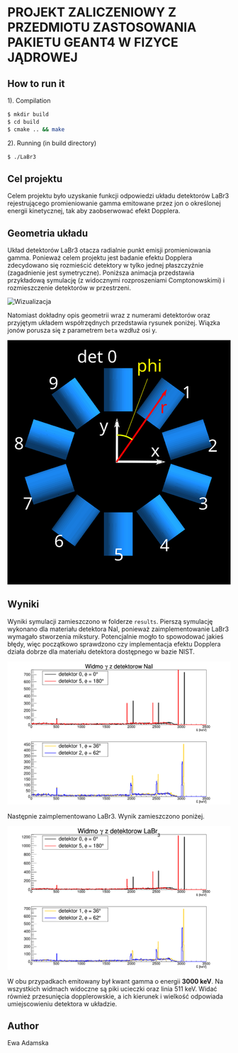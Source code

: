 # PROJEKT ZALICZENIOWY Z PRZEDMIOTU ZASTOSOWANIA PAKIETU GEANT4 W FIZYCE JĄDROWEJ
## How to run it

1). Compilation

```bash
$ mkdir build
$ cd build
$ cmake .. && make

```
2). Running (in build directory)
```bash
$ ./LaBr3
```

## Cel projektu

Celem projektu było uzyskanie funkcji odpowiedzi układu detektorów LaBr3 rejestrującego promieniowanie gamma emitowane przez jon o określonej energii kinetycznej, tak aby zaobserwować efekt Dopplera.

## Geometria układu
Układ detektorów LaBr3 otacza radialnie punkt emisji promieniowania gamma. Ponieważ celem projektu jest badanie efektu Dopplera zdecydowano się rozmieścić detektory w tylko jednej płaszczyźnie (zagadnienie jest symetryczne).
Poniższa animacja przedstawia przykładową symulację (z widocznymi rozproszeniami Comptonowskimi) i rozmieszczenie detektorów w przestrzeni.


![Wizualizacja](visualisation.gif)


Natomiast dokładny opis geometrii wraz z numerami detektorów oraz przyjętym układem współrzędnych przedstawia rysunek poniżej. Wiązka jonów porusza się z parametrem ```beta``` wzdłuż osi y.


![Geometria układu](geometry.svg)

## Wyniki
Wyniki symulacji zamieszczono w folderze ```results```.
Pierszą symulację wykonano dla materiału detektora NaI, ponieważ zaimplementowanie LaBr3 wymagało stworzenia mikstury. Potencjalnie mogło to spowodować jakieś błędy, więc początkowo sprawdzono czy implementacja efektu Dopplera działa dobrze dla materiału detektora dostępnego w bazie NIST.

![NaI](results/NaI_doppler_effect.png)

Następnie zaimplementowano LaBr3. Wynik zamieszczono poniżej.

![LaBr3](results/LaBr3_doppler_effect.png)

W obu przypadkach emitowany był kwant gamma o energii **3000 keV**. Na wszystkich widmach widoczne są piki ucieczki oraz linia 511 keV. Widać również przesunięcia dopplerowskie, a ich kierunek i wielkość odpowiada umiejscowieniu detektora w układzie.


## Author
Ewa Adamska

